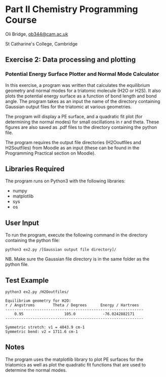 # Part II Chemistry Programming Course
Oli Bridge, <ob344@cam.ac.uk>

St Catharine's College, Cambridge

## Exercise 2: Data processing and plotting
### Potential Energy Surface Plotter and Normal Mode Calculator

In this exercise, a program was written that calculates the equilibrium geometry and normal modes for a triatomic molecule (H2O or H2S). It also plots the potential energy surface as a function of bond length and bond angle. The program takes as an input the name of the directory containing Gaussian output files for the triatomic at various geometries.

The program will display a PE surface, and a quadratic fit plot (for determining the normal modes) for small oscillations in r and theta. These figures are also saved as .pdf files to the directory containing the python file.

The program requires the output file directories (H2Ooutfiles and H2Soutfiles) from Moodle as an input (these can be found in the Programming Practical section on Moodle).

## Libraries Required
The program runs on Python3 with the following libraries:
- numpy
- matplotlib
- sys
- os

## User Input
To run the program, execute the following command in the directory containing the python file:
```
python3 ex2.py /[Gaussian output file directory]/
```
NB. Make sure the Gaussian file directory is in the same folder as the python file.

## Test Example
```
python3 ex2.py /H2Ooutfiles/

Equilibrium geometry for H2O:
r / Angstroms        Theta / Degrees      Energy / Hartrees   
-------------------------------------------------------------
    0.95                  105.0            -76.0242882171 
-------------------------------------------------------------

Symmetric stretch: v1 = 4043.9 cm-1
Symmetric bend: v2 = 1711.6 cm-1

```

## Notes 
The program uses the matplotlib library to plot PE surfaces for the triatomics as well as plot the quadratic fit functions that are used to determine the normal modes.
